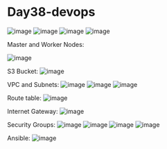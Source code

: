 # Day38-devops

![image](https://github.com/user-attachments/assets/c7a63997-df79-4d25-957e-835edcdc1f64)
![image](https://github.com/user-attachments/assets/06863ecc-67be-4b8b-ae28-ad68f629c314)
![image](https://github.com/user-attachments/assets/4d439506-c2f8-4240-9f29-c8b12defd526)
![image](https://github.com/user-attachments/assets/852bca63-6dc6-48c5-94c9-977b84de1aa2)

Master and Worker Nodes:

![image](https://github.com/user-attachments/assets/56d8c66d-227b-4e24-8fd4-05efc1a98edd)

S3 Bucket:
![image](https://github.com/user-attachments/assets/8b988d9d-8ecc-41cd-b69c-91b4e3a5e792)

VPC and Subnets:
![image](https://github.com/user-attachments/assets/c6367001-1315-4abb-8e80-68a923e37b21)
![image](https://github.com/user-attachments/assets/42698034-ce6a-4049-98da-63801524183b)
![image](https://github.com/user-attachments/assets/b12e8ac2-6b50-485c-9590-4b858a226766)

Route table:
![image](https://github.com/user-attachments/assets/6cee16c3-b764-401f-8957-eddca9d2be4e)

Internet Gateway:
![image](https://github.com/user-attachments/assets/f02e1d8c-c525-4709-b78d-0753f084813b)

Security Groups:
![image](https://github.com/user-attachments/assets/55dccde6-cbee-452a-b6fd-efd6aac2aaf2)
![image](https://github.com/user-attachments/assets/19e03eea-edce-4e7d-852d-c179674abf36)
![image](https://github.com/user-attachments/assets/826d11a4-39c7-4860-bb3c-e9c7eeed4645)
![image](https://github.com/user-attachments/assets/997eb0c7-220a-46c8-b724-b2559550d0e4)

Ansible:
![image](https://github.com/user-attachments/assets/77649a8d-d425-4ee5-afbc-679a4e4e5c1a)














